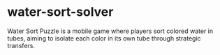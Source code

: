 # water-sort-solver
Water Sort Puzzle is a mobile game where players sort colored water in tubes, aiming to isolate each color in its own tube through strategic transfers.
